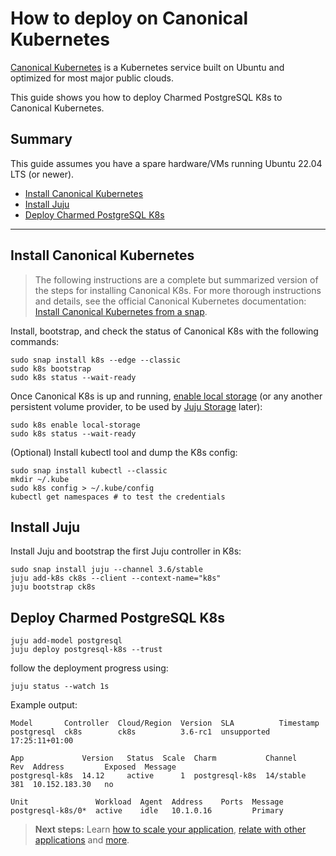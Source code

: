 


# How to deploy on Canonical Kubernetes

[Canonical Kubernetes](https://ubuntu.com/kubernetes) is a Kubernetes service built on Ubuntu and optimized for most major public clouds. 

This guide shows you how to deploy Charmed PostgreSQL K8s to Canonical Kubernetes.

## Summary
This guide assumes you have a spare hardware/VMs running Ubuntu 22.04 LTS (or newer). 

* [Install Canonical Kubernetes](#install-canonical-kubernetes)
* [Install Juju](#install-juju)
* [Deploy Charmed PostgreSQL K8s](#deploy-charmed-postgresql-k8s)
---

## Install Canonical Kubernetes

>The following instructions are a complete but summarized version of the steps for installing Canonical K8s. For more thorough instructions and details, see the official Canonical Kubernetes documentation: [Install Canonical Kubernetes from a snap](https://documentation.ubuntu.com/canonical-kubernetes/latest/src/snap/howto/install/snap/).

Install, bootstrap, and check the status of Canonical K8s with the following commands:

```shell
sudo snap install k8s --edge --classic
sudo k8s bootstrap
sudo k8s status --wait-ready
```

Once Canonical K8s is up and running, [enable local storage](https://documentation.ubuntu.com/canonical-kubernetes/latest/snap/tutorial/getting-started/#enable-local-storage) (or any another persistent volume provider, to be used by [Juju Storage](https://juju.is/docs/juju/storage) later):
```shell
sudo k8s enable local-storage
sudo k8s status --wait-ready
```

(Optional) Install kubectl tool and dump the K8s config:
```shell
sudo snap install kubectl --classic
mkdir ~/.kube
sudo k8s config > ~/.kube/config
kubectl get namespaces # to test the credentials
```

## Install Juju

Install Juju and bootstrap the first Juju controller in K8s:
```shell
sudo snap install juju --channel 3.6/stable
juju add-k8s ck8s --client --context-name="k8s"
juju bootstrap ck8s
```

## Deploy Charmed PostgreSQL K8s

```shell
juju add-model postgresql
juju deploy postgresql-k8s --trust
```

follow the deployment progress using:
```shell
juju status --watch 1s
```

Example output:
```shell
Model       Controller  Cloud/Region  Version  SLA          Timestamp
postgresql  ck8s        ck8s          3.6-rc1  unsupported  17:25:11+01:00

App             Version   Status  Scale  Charm           Channel     Rev  Address         Exposed  Message
postgresql-k8s  14.12     active      1  postgresql-k8s  14/stable   381  10.152.183.30   no       

Unit               Workload  Agent  Address    Ports  Message
postgresql-k8s/0*  active    idle   10.1.0.16         Primary
```

>**Next steps:** Learn [how to scale your application](/tutorial/4-scale-replicas), [relate with other applications](/tutorial/6-integrate-with-other-applications) and [more](/tutorial/index).

